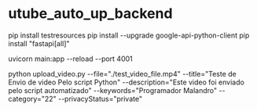 # utube_auto_up_backend
pip install testresources
pip install --upgrade google-api-python-client
pip install "fastapi[all]"

uvicorn main:app --reload --port 4001

python upload_video.py --file="./test_video_file.mp4" --title="Teste de Envio de video Pelo script Python"    --description="Este video foi enviado pelo script automatizado" --keywords="Programador Malandro" --category="22"   --privacyStatus="private"